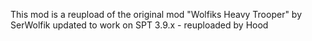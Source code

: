 This mod is a reupload of the original mod "Wolfiks Heavy Trooper" by SerWolfik updated to work on SPT 3.9.x - reuploaded by Hood
